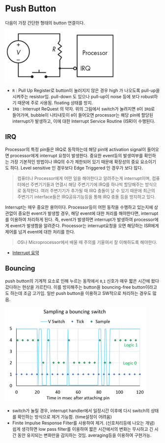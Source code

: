 # Push Button 

다음이 가장 간단한 형태의 button 연결이다. 

![button](img/simple_pushbutton.png)

* `R` : Pull Up Register로 button이 눌러지지 않은 경우 high 가 나오도록 pull-up을 시켜주는 resistor임. pull-down 도 있으나 pull-up이 noise 등에 보다 robust하기 때문에 주로 사용됨. floating 상태를 방지.
* `IRQ` : Interrupt ReQuest 의 약자. 위의 그림에서 switch가 눌려지면 `0`이 `IRQ`로 들어가며, bubble이 나타내듯이 `0`이 들어오면 processor는 해당 pin에 할당된 interrupt가 발생하고, 이에 대한 Interrupt Service Routine (ISR)이 수행된다.


## IRQ

Processor의 특정 pin들은 IRQ로 동작하는데 해당 pin에 activation signal이 들어오면 processor에게 interrupt 요청이 발생한다. 중요한 event등의 발생여부를 확인하는 가장 기본적인 방법이나 IRQ의 수가 제한되어 있기 때문에 확장성의 중요 요소이기도 하다. Level sensitive 인 경우보다 Edge Triggered 인 경우가 보다 많다.

> 컴퓨터나 Processor에게 어떤 일을 해야한다고 알려주는게 interrupt이며, 컴퓨터에선 주변기기들과 연결시 해당 주변기기에 IRQ를 하나씩 할당해주는 방식으로 동작한다. 여러 주변기기가 추가될 때 IRQ 충돌이 날 수 있기 때문에 최근의 주변기기 interface들은 IRQ공유기능등을 통해 IRQ 충돌 등을 방지하고 있다.

Interrupt는 매우 중요한 용어이다. Processor등이 어떤 동작을 수행하고 있는지에 상관없이 중요한 event가 발생할 경우, 해당 event에 대한 처리를 해야한다면, interrupt를 이용하여 처리하게 된다. 즉, event가 발생하면 interrupt가 발생하여 processor에게 event가 발생함을 알려준다. Processor는 interrupt요청을 오면 해당하는 ISR에게 제어를 넘겨 event에 대한 처리를 한다. 

> OS나 Microprocessor에서 배울 때 주의를 기울여서 잘 이해하도록 해야한다.

* [Interrupt 요약](https://dsaint31.tistory.com/entry/CE-Interrupt-%EC%9A%94%EC%95%BD-Computer-%EA%B8%B0%EC%A4%80)


## Bouncing

push button의 기계적 요소로 인해 누르는 동작에서 `0`,`1` 신호가 매우 짧은 시간에 왔다갔다하는 현상을 가르킨다. 이를 방지해주는 button을 bouncing-free button이라고도 하는데 조금 고가임.
일반 push button을 이용하고 SW적으로 처리하는 경우도 많음.

![bouncing](img/bouncing.png)

* switch가 눌릴 경우, interrupt handler에서 일정시간 이후에 다시 switch의 상태를 확인하는 방식으로 제거 가능함. (time설정이 어려움)
* Finite Impulse Response Filter를 사용하여 제거. (신호처리등에 나오는 개념) 쉽게 생각하면 low pass filter를 이용하여 짧은 시간에서의 변화는 무시하고 긴 시간 동안 유지되는 변화만을 감지하는 것임. averaging등을 이용하여 구현가능.


